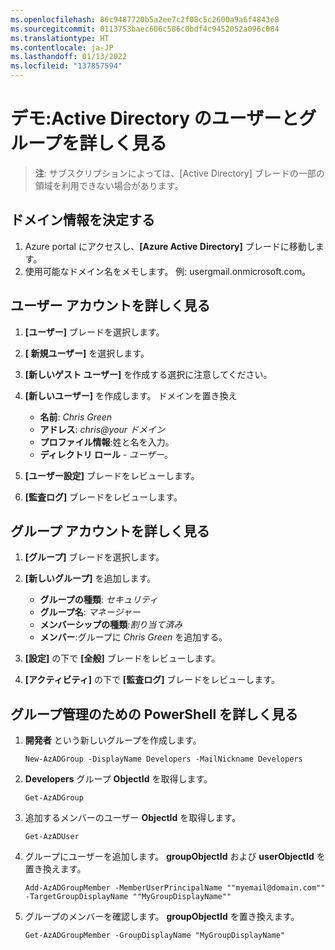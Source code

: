 ```yaml
---
ms.openlocfilehash: 86c9487720b5a2ee7c2f08c5c2600a9a6f4843e8
ms.sourcegitcommit: 0113753baec606c586c0bdf4c9452052a096c084
ms.translationtype: HT
ms.contentlocale: ja-JP
ms.lasthandoff: 01/13/2022
ms.locfileid: "137857594"
---
```

# <a name="demonstration-explore-actve-directory-users-and-groups"></a>デモ:Active Directory のユーザーとグループを詳しく見る

>**注**: サブスクリプションによっては、[Active Directory] ブレードの一部の領域を利用できない場合があります。

## <a name="determine-domain-information"></a>ドメイン情報を決定する

1. Azure portal にアクセスし、**[Azure Active Directory]** ブレードに移動します。
2. 使用可能なドメイン名をメモします。 例: usergmail.onmicrosoft.com。

## <a name="explore-user-accounts"></a>ユーザー アカウントを詳しく見る

1. **[ユーザー]** ブレードを選択します。
2. **[ 新規ユーザー]** を選択します。 
3. **[新しいゲスト ユーザー]** を作成する選択に注意してください。
4. **[新しいユーザー]** を作成します。 ドメインを置き換え 

    + **名前**: *Chris Green*
    + **アドレス**: *chris@your ドメイン*
    + **プロファイル情報**:姓と名を入力。 
    + **ディレクトリ ロール** - *ユーザー*。

5. **[ユーザー設定]** ブレードをレビューします。
6. **[監査ログ]** ブレードをレビューします。

## <a name="explore-group-accounts"></a>グループ アカウントを詳しく見る

1. **[グループ]** ブレードを選択します。
2. **[新しいグループ]** を追加します。 

    + **グループの種類**: *セキュリティ*
    + **グループ名**: *マネージャー*
    + **メンバーシップの種類**:*割り当て済み*
    + **メンバー**:グループに *Chris Green* を追加する。 

3. **[設定]** の下で **[全般]** ブレードをレビューします。
4. **[アクティビティ]** の下で **[監査ログ]** ブレードをレビューします。

## <a name="explore-powershell-for-group-management"></a>グループ管理のための PowerShell を詳しく見る

1. **開発者** という新しいグループを作成します。

    ```
    New-AzADGroup -DisplayName Developers -MailNickname Developers
    ```

2. **Developers** グループ **ObjectId** を取得します。

    ```
    Get-AzADGroup
    ```

3. 追加するメンバーのユーザー **ObjectId** を取得します。

    ```
    Get-AzADUser
    ```

4. グループにユーザーを追加します。 **groupObjectId** および **userObjectId** を置き換えます。

    ```
    Add-AzADGroupMember -MemberUserPrincipalName ""myemail@domain.com"" -TargetGroupDisplayName ""MyGroupDisplayName""
    ```

5. グループのメンバーを確認します。 **groupObjectId** を置き換えます。

    ```
    Get-AzADGroupMember -GroupDisplayName "MyGroupDisplayName"
    ```